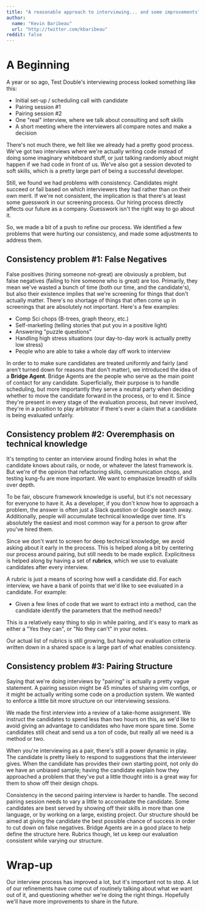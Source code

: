 ```yaml
---
title: "A reasonable approach to interviewing... and some improvements"
author:
  name: "Kevin Baribeau"
  url: "http://twitter.com/kbaribeau"
reddit: false
---
```


# A Beginning

A year or so ago, Test Double's interviewing process looked something like this:

  * Initial set-up / scheduling call with candidate
  * Pairing session #1
  * Pairing session #2
  * One "real" interview, where we talk about consulting and soft skills
  * A short meeting where the interviewers all compare notes and make a decision

There's not much there, we felt like we already had a pretty good process.
We've got two interviews where we're actually writing code instead of doing
some imaginary whiteboard stuff, or just talking randomly about might happen if
we had code in front of us. We've also got a session devoted to soft skills,
which is a pretty large part of being a successful developer.

Still, we found we had problems with consistency. Candidates might succeed or
fail based on which interviewers they had rather than on their own merit.
If we're not consistent, the implication is that there's at least some
guesswork in our screening process. Our hiring process directly affects our
future as a company. Guesswork isn't the right way to go about it.

So, we made a bit of a push to refine our process. We identified a few
problems that were hurting our consistency, and made some adjustments to
address them.

##  Consistency problem #1: False Negatives

False positives (hiring someone not-great) are obviously a problem, but false
negatives (failing to hire someone who is great) are too. Primarily, they mean
we've wasted a bunch of time (both our time, and the candidate's), but also
their existence implies that we're screening for things that don't actually
matter. There's no shortage of things that often come up in screenings that
are absolutely not important. Here's a few examples:

   * Comp Sci chops (B-trees, graph theory, etc.)
   * Self-marketing (telling stories that put you in a positive light)
   * Answering "puzzle questions"
   * Handling high stress situations (our day-to-day work is actually pretty low stress)
   * People who are able to take a whole day off work to interview

In order to to make sure candidates are treated uniformly and fairly (and
aren't turned down for reasons that don't matter), we introduced the idea of a
**Bridge Agent**. Bridge Agents are the people who serve as the main point of
contact for any candidate. Superficially, their purpose is to handle
scheduling, but more importantly they serve a neutral party when deciding
whether to move the candidate forward in the process, or to end it. Since
they're present in every stage of the evaluation process, but never involved,
they're in a position to play arbitrator if there's ever a claim that a
candidate is being evaluated unfairly.


## Consistency problem #2: Overemphasis on technical knowledge

It's tempting to center an interview around finding holes in what the candidate
knows about rails, or node, or whatever the latest framework is. But we're of
the opinion that refactoring skills, communication chops, and testing kung-fu
are more important. We want to emphasize breadth of skills over depth.

To be fair, obscure framework knowledge is useful, but it's not necessary for
everyone to have it. As a developer, if you don't know how to approach a
problem, the answer is often just a Slack question or Google search away.
Additionally, people will accumulate technical knowledge over time. It's
absolutely the easiest and most common way for a person to grow after you've
hired them.

Since we don't want to screen for deep technical knowledge, we avoid
asking about it early in the process. This is helped along a bit by centering
our process around pairing, but still needs to be made explicit. Explicitness
is helped along by having a set of **rubrics**, which we use to evaluate candidates
after every interview.

A rubric is just a means of scoring how well a candidate did. For each
interview, we have a bank of points that we'd like to see evaluated in a
candidate. For example:

* Given a few lines of code that we want to extract into a method, can the candidate identify the parameters that the method needs?

This is a relatively easy thing to slip in while pairing, and it's easy to mark
as either a "Yes they can", or "No they can't" in your notes.

Our actual list of rubrics is still growing, but having our evaluation criteria written
down in a shared space is a large part of what enables consistency.

## Consistency problem #3: Pairing Structure

Saying that we're doing interviews by "pairing" is actually a pretty vague
statement. A pairing session might be 45 minutes of sharing vim configs, or it
might be actually writing some code on a production system. We wanted to
enforce a little bit more structure on our interviewing sessions.

We made the first interview into a review of a take-home assignment.
We instruct the candidates to spend less than two hours on this, as we'd like
to avoid giving an advantage to candidates who have more spare time. Some
candidates still cheat and send us a ton of code, but really all we need is a
method or two.

When you're interviewing as a pair, there's still a power dynamic in play. The
candidate is pretty likely to respond to suggestions that the interviewer
gives. When the candidate has provides their own starting point, not only do we
have an unbiased sample; having the candidate explain how they approached a
problem that they've put a little thought into is a great way for them to show
off their design chops.

Consistency in the second pairing interview is harder to handle. The second
pairing session needs to vary a little to accomadate the candidate. Some
candidates are best served by showing off their skills in more than one
language, or by working on a large, existing project. Our structure should be
aimed at giving the candidate the best possible chance of success in order to
cut down on false negatives. Bridge Agents are in a good place to help define
the structure here. Rubrics though, let us keep our evaluation consistent while
varying our structure.

# Wrap-up

Our interview process has improved a lot, but it's important not to stop. A lot
of our refinements have come out of routinely talking about what we want out of
it, and questioning whether we're doing the right things. Hopefully we'll have more
improvements to share in the future.
